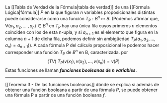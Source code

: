 La [[Tabla de Verdad de la Fórmula|tabla de verdad]] de una [[Fórmula Lógica|fórmula]] $P$ en la que figuran $n$ variables proposicionales distintas puede considerarse como una función $T_P:B^n↦B$. 
(Podemos afirmar que, $∀(a_1,a_2,....,a_n)∈B^n$ en $T_P$ hay una única fila cuyos primeros $n$ elementos coinciden con los de esta n-upla, y si $a_{n+1}$ es el elemento que figura en la columna $n+1$ de dicha fila, podemos definir sin ambigüedad $T_P(a_1,a_2,...,a_n)=a_{n+1})$).
A cada fórmula P del cálculo proposicional le podemos hacer corresponder una función $T_P$ de $B^n$ en B, caracterizada. por$$(TV)\ T_P(v(x_1),v(x_2),...,v(x_n))=v(P)$$
Estas funciones se llaman ***funciones booleanas de n variables***.
***
[[Teorema 3 - De las funciones booleanas]] dónde se explica si además de obtener una función booleana a partir de una fórmula $P$, se puede obtener una fórmula P a partir de una función booleana $f$.